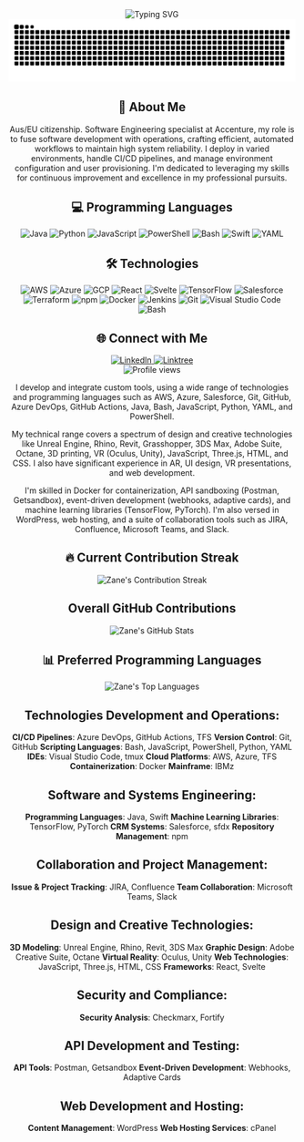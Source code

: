 <div align="center">
  <img src="https://readme-typing-svg.herokuapp.com?font=Jetbrains+mono&size=30&duration=5000&color=33F7FF&center=true&vCenter=true&width=435&lines=Machine+Learning;Cloud+Architecture;DevOps;Automation" alt="Typing SVG" />
  <img src="https://raw.githubusercontent.com/zanepearton/zanepearton/output/github-contribution-grid-snake-dark.svg#gh-dark-mode-only" alt="GitHub Contribution Grid Snake Animation Dark Mode" />
 <div align="center">
</div>
<div align="center">
<h2>🚀 About Me</h2>
</div>
<p align="center">
  Aus/EU citizenship. Software Engineering specialist at Accenture, my role is to fuse software development with operations, crafting efficient, automated workflows to maintain high system reliability. I deploy in varied environments, handle CI/CD pipelines, and manage environment configuration and user provisioning. I'm dedicated to leveraging my skills for continuous improvement and excellence in my professional pursuits.
</p>
<h2 align="center" class="section-heading">💻 Programming Languages</h2>
<div align="center">
  <img src="https://img.shields.io/badge/Java-007396?style=for-the-badge&logo=java&logoColor=white" alt="Java" />
  <img src="https://img.shields.io/badge/Python-3776AB?style=for-the-badge&logo=python&logoColor=white" alt="Python"/>
  <img src="https://img.shields.io/badge/JavaScript-F7DF1E?style=for-the-badge&logo=javascript&logoColor=black" alt="JavaScript"/>
  <img src="https://img.shields.io/badge/PowerShell-5391FE?style=for-the-badge&logo=powershell&logoColor=white" alt="PowerShell"/>
  <img src="https://img.shields.io/badge/Bash-4EAA25?style=for-the-badge&logo=gnu-bash&logoColor=white" alt="Bash"/>
  <img src="https://img.shields.io/badge/Swift-FA7343?style=for-the-badge&logo=swift&logoColor=white" alt="Swift"/>
  <img src="https://img.shields.io/badge/YAML-0A0A0A?style=for-the-badge" alt="YAML"/>
</div>
<h2 align="center" class="section-heading">🛠️ Technologies </h2>
<div align="center">
  <img src="https://img.shields.io/badge/AWS-FF9900?style=for-the-badge&logo=amazonaws&logoColor=white" alt="AWS" />
  <img src="https://img.shields.io/badge/Azure-0089D6?style=for-the-badge&logo=microsoftazure&logoColor=white" alt="Azure"/>
  <img src="https://img.shields.io/badge/GCP-4285F4?style=for-the-badge&logo=googlecloud&logoColor=white" alt="GCP"/>
  <img src="https://img.shields.io/badge/React-20232A?style=for-the-badge&logo=react&logoColor=61DAFB" alt="React"/>
  <img src="https://img.shields.io/badge/Svelte-FF3E00?style=for-the-badge&logo=svelte&logoColor=white" alt="Svelte"/>
  <img src="https://img.shields.io/badge/TensorFlow-FF6F00?style=for-the-badge&logo=tensorflow&logoColor=white" alt="TensorFlow"/>
  <img src="https://img.shields.io/badge/Salesforce-00A1E0?style=for-the-badge&logo=salesforce&logoColor=white" alt="Salesforce"/>
  <img src="https://img.shields.io/badge/Terraform-623CE4?style=for-the-badge&logo=terraform&logoColor=white" alt="Terraform"/>
  <img src="https://img.shields.io/badge/npm-CB3837?style=for-the-badge&logo=npm&logoColor=white" alt="npm"/>
  <img src="https://img.shields.io/badge/Docker-2496ED?style=for-the-badge&logo=docker&logoColor=white" alt="Docker"/>
  <img src="https://img.shields.io/badge/Jenkins-D24939?style=for-the-badge&logo=jenkins&logoColor=white" alt="Jenkins"/>
  <img src="https://img.shields.io/badge/Git-F05032?style=for-the-badge&logo=git&logoColor=white" alt="Git"/>
  <img src="https://img.shields.io/badge/Visual%20Studio%20Code-007ACC?style=for-the-badge&logo=visualstudiocode&logoColor=white" alt="Visual Studio Code"/>
  <img src="https://img.shields.io/badge/Bash-4EAA25?style=for-the-badge&logo=gnu-bash&logoColor=white" alt="Bash"/>
</div>
  <h2 align="center" class="section-heading">🌐 Connect with Me</h2>
  <div align="center">
    <a href="https://www.linkedin.com/in/zane-pearton">
      <img src="https://img.shields.io/badge/ZanePearton-0077B5?style=for-the-badge&logo=linkedin&logoColor=white" alt="LinkedIn"/>
    </a>
    <a href="https://linktr.ee/zanepearton">
      <img src="https://img.shields.io/badge/Linktree-39E09B?style=for-the-badge&logo=Linktree&logoColor=white" alt="Linktree"/>
    </a>
  </div>
  <div align="center">
    <img src="https://komarev.com/ghpvc/?username=ZanePearton&style=flat-square" alt="Profile views" />
  </div>
<p align="center">
  I develop and integrate custom tools, using a wide range of technologies and programming languages such as AWS, Azure, Salesforce, Git, GitHub, Azure DevOps, GitHub Actions, Java, Bash, JavaScript, Python, YAML, and PowerShell.
</p>

<p align="center">
  My technical range covers a spectrum of design and creative technologies like Unreal Engine, Rhino, Revit, Grasshopper, 3DS Max, Adobe Suite, Octane, 3D printing, VR (Oculus, Unity), JavaScript, Three.js, HTML, and CSS. I also have significant experience in AR, UI design, VR presentations, and web development.
</p>

<p align="center">
  I'm skilled in Docker for containerization, API sandboxing (Postman, Getsandbox), event-driven development (webhooks, adaptive cards), and machine learning libraries (TensorFlow, PyTorch). I'm also versed in WordPress, web hosting, and a suite of collaboration tools such as JIRA, Confluence, Microsoft Teams, and Slack.
</p>
<div align="center">

  <h2>🔥 Current Contribution Streak</h2>
  <img src="https://github-readme-streak-stats.herokuapp.com/?user=zanepearton&theme=ambient_gradient" alt="Zane's Contribution Streak"/>
  <h2> Overall GitHub Contributions</h2>
  <img src="https://github-readme-stats.vercel.app/api?username=ZanePearton&show_icons=true&theme=ambient_gradient" alt="Zane's GitHub Stats"/>

  <h2>📊 Preferred Programming Languages</h2>
  <img src="https://github-readme-stats.vercel.app/api/top-langs/?username=ZanePearton&layout=donut&theme=ambient_gradient" alt="Zane's Top Languages"/>
</div>



## Technologies Development and Operations:
**CI/CD Pipelines**: Azure DevOps, GitHub Actions, TFS
**Version Control**: Git, GitHub
**Scripting Languages**: Bash, JavaScript, PowerShell, Python, YAML
**IDEs**: Visual Studio Code, tmux
**Cloud Platforms**: AWS, Azure, TFS
**Containerization**: Docker
**Mainframe**: IBMz

## Software and Systems Engineering:
**Programming Languages**: Java, Swift
**Machine Learning Libraries**: TensorFlow, PyTorch
**CRM Systems**: Salesforce, sfdx
**Repository Management**: npm

## Collaboration and Project Management:
**Issue & Project Tracking**: JIRA, Confluence
**Team Collaboration**: Microsoft Teams, Slack

## Design and Creative Technologies:
**3D Modeling**: Unreal Engine, Rhino, Revit, 3DS Max
**Graphic Design**: Adobe Creative Suite, Octane
**Virtual Reality**: Oculus, Unity
**Web Technologies**: JavaScript, Three.js, HTML, CSS
**Frameworks**: React, Svelte

## Security and Compliance:
**Security Analysis**: Checkmarx, Fortify 

## API Development and Testing:
**API Tools**: Postman, Getsandbox
**Event-Driven Development**: Webhooks, Adaptive Cards

## Web Development and Hosting:
**Content Management**: WordPress
**Web Hosting Services**: cPanel
